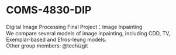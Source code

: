 # COMS-4830-DIP

Digital Image Processing Final Project：Image Inpainting  
We compare several models of image inpainting, including CDD, TV, Exemplar-based and Efros-leung models.  
Other group members: @techizgit
